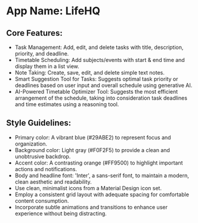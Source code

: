 # **App Name**: LifeHQ

## Core Features:

- Task Management: Add, edit, and delete tasks with title, description, priority, and deadline.
- Timetable Scheduling: Add subjects/events with start & end time and display them in a list view.
- Note Taking: Create, save, edit, and delete simple text notes.
- Smart Suggestion Tool for Tasks: Suggests optimal task priority or deadlines based on user input and overall schedule using generative AI.
- AI-Powered Timetable Optimizer Tool: Suggests the most efficient arrangement of the schedule, taking into consideration task deadlines and time estimates using a reasoning tool.

## Style Guidelines:

- Primary color: A vibrant blue (#29ABE2) to represent focus and organization.
- Background color: Light gray (#F0F2F5) to provide a clean and unobtrusive backdrop.
- Accent color: A contrasting orange (#FF9500) to highlight important actions and notifications.
- Body and headline font: 'Inter', a sans-serif font, to maintain a modern, clean aesthetic and readability.
- Use clean, minimalist icons from a Material Design icon set.
- Employ a consistent grid layout with adequate spacing for comfortable content consumption.
- Incorporate subtle animations and transitions to enhance user experience without being distracting.